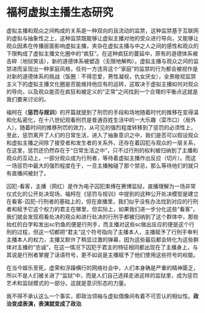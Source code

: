 # 福柯虚拟主播生态研究

虚拟主播和观众之间构成的关系是一种双向的且流动的监禁，这种监禁基于互联网的虚拟与抽象性之上，这种监禁既能够让虚拟主播对他的受众进行导向，又能够让观众因素在传播层面影响虚拟主播，夹杂在虚拟主播与中之人之间的感性和观众的下限构成了虚拟主播文化圈中的“疯狂”。在这种疯狂的蔓延中，原有的道德体系被击碎（地狱笑话），新的道德体系被塑造（无限地解构）。虚拟主播与观众之间的监禁进而呈现出一种家庭风格，任何一方违背这个“家庭”的监禁的行为都会被视作是对新的道德体系的挑战（饭圈：不得恋爱，男性凝视，仇女厌女），全景敞视监禁主义下的虚拟主播文化圈是否能维持他应有的运转，这取决于虚拟主播如何对观众的导向，以及观众能否在疯狂和被定义的“正常”之间找到一个合理的平衡点这就是我们要来讨论的。

福柯在《**惩罚与规训**》的开篇就提到了刑罚的手段和场地随着时代的推移在变得温和化私密化，在十八世纪观看刑罚是普通百姓生活中的一大乐趣（菜市口）（局外人），随着时间的推移刑罚的效力，从可见的强烈程度转移到了惩罚的必须性上，至此，惩罚离开了人们的日常生活，进入了抽象意识之中，我们是否可以假设观众和虚拟主播之间除了接受者和发生者的关系外，还存在着囚犯与观众的一层关系，在这里，惩罚还仍然存在于“日常生活之中”，只不过行刑的权利被归纳到了主播和观众的互动上，一部分观众成为行刑者，等待着虚拟主播作出反应（切片）。而这一场惩罚中最大的强烈程度在于，一旦主播触碰了那个禁忌，那么等待他们的就只有直播间被封了。

囚犯-看客，主播（网红）是作为电子囚犯束缚在赛博监狱，直播理解为一场非常仪式化的公开处决现场，福柯在《惩罚与规训》中提到的这种公开处决模型是建立在看客-囚犯-行刑者的基础上的，但在直播里，我们似乎没有办法找到对应的行刑者和赋予它这个权力的君主在哪里，但实际上，如果我们进一步分化这些“看客”，我们就会发现观看处决的观众和进行处决的行刑手都被归纳到了这个群体中，那些抬杠的白字和发出sc钓鱼的便是行刑手，而主播对这些sc做出反应的便是这个行刑的过程，但这一切都把“君主”这个符号指向了主播本人，主播赋予了行刑手审判主播本人的权力，主播又默许了稍显过激的弹幕，因为这些最后都会转化为这些群体对主播的“忠诚”，在这一情况下囚犯于君主的特征相同都出现在了主播身上，与其说是行刑者掌握了话语符号，更不如说是主播赋予了他们使用这些符号的权能。

在当今娱乐至死，虚荣和浮躁横行的网络社会中，人们本身确是严重的精神匮乏，所以不是人们被关进了“监狱”中，而是人们自己选择走进这样的监狱里，成为惩罚艺术和监狱模式的一部分。这就是意识形态的力量。

我不得不承认这么一个事实，即政治领袖与虚拟偶像间有着不可否认的相似性。**政治变成表演，表演就变成了政治**.

